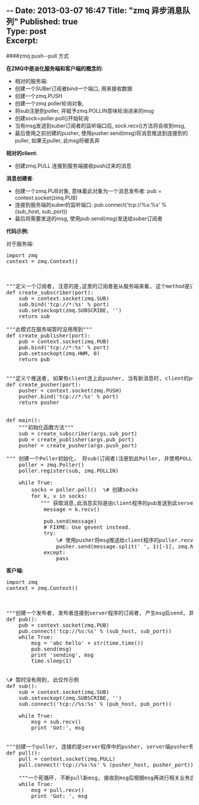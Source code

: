 --
Date: 2013-03-07 16:47
Title: "zmq 异步消息队列"
Published: true  
Type: post  
Excerpt:   
--

####zmq  push--pull 方式

**在ZMQ中是淡化服务端和客户端的概念的**:

* 相对的服务端:
* 创建一个SUBer订阅者bind一个端口, 用来接收数据
* 创建一个zmq.PUSH
* 创建一个zmq poller轮询对象,
* 将sub注册到poller, 并赋予zmq.POLLIN意味轮询进来的msg
* 创建sock=poller.poll()开始轮询
* 当有msg发送到suber订阅者的监听端口后, sock.recv()方法将会收到msg,
* 最后使用之前创建的pusher, 使用pusher.send(msg)将消息推送到连接到的puller, 如果无puller, 此msg将被丢弃


**相对的client**:

* 创建zmq.PULL 连接到服务端接收push过来的消息

**消息创建者**:

* 创建一个zmq.PUB对象, 意味着此对象为一个消息发布者: pub = context.socket(zmq.PUB)
* 连接到服务端的suber的监听端口: pub.connect('tcp://%s:%s' % (sub_host, sub_port))
* 最后将需要发送的msg, 使用pub.send(msg)发送给suber订阅者


**代码示例:**

对于服务端:
<pre>
import zmq
context = zmq.Context()



"""定义一个订阅者, 注意的是,这里的订阅者是从服务端来看, 这个method是订阅者(从这个角度来说服务端也能看成是客户端了), 对应的client创建一个发布者(PUB)时, 使用connect连接的就是此服务端的订阅者."""
def create_subscriber(port):
    sub = context.socket(zmq.SUB)
    sub.bind('tcp://*:%s' % port)
    sub.setsockopt(zmq.SUBSCRIBE, '')
    return sub

"""此模式在服务端暂时没用用到"""
def create_publisher(port):
    pub = context.socket(zmq.PUB)
    pub.bind('tcp://*:%s' % port)
    pub.setsockopt(zmq.HWM, 0)
    return pub


"""定义个推送者, 如果有client连上此pusher, 当有新消息时, client的pull.recv()将会获得msg"""
def create_pusher(port):
    pusher = context.socket(zmq.PUSH)
    pusher.bind('tcp://*:%s' % port)
    return pusher
    
    
def main():
    """初始化函数方法"""
    sub = create_subscriber(args.sub_port)
    pub = create_publisher(args.pub_port)
    pusher = create_pusher(args.push_port)

""" 创建一个Poller初始化， 将sub(订阅者)注册到此Poller, 并使用POLLIN参数, 在后面的    poller.pull()方法中, 将能pull到最新的,从client程序发到sub来的消息, 最后使用pub和pusher将消息send出去"""
    poller = zmq.Poller()
    poller.register(sub, zmq.POLLIN)

    while True:
        socks = poller.poll()  \# 创建socks
        for k, v in socks:
           """ 获取消息,此消息实际是由client程序的pub发送到此server的sub, 然后经由poller.register, 被poller.poll()实例经由recv方法获取"""
            message = k.recv()   
            
            pub.send(message)
            # FIXME: Use gevent instead.
            try:
                \# 使用pusher将msg推送给client程序的puller.recv, 
                pusher.send(message.split(' ', 1)[-1], zmq.NOBLOCK)
            except:
                pass
</pre>

**客户端:**
<pre>
import zmq
context = zmq.Context()



"""创建一个发布者, 发布者连接到server程序的订阅者, 产生msg后send, 其他语言比如cpp, 也是一样连接的是上面server程序的sub, 发送mq"""
def pub():
    pub = context.socket(zmq.PUB)
    pub.connect('tcp://%s:%s' % (sub_host, sub_port))
    while True:
        msg = 'abc hello' + str(time.time())
        pub.send(msg)
        print 'sending', msg
        time.sleep(1)


\# 暂时没有用到, 此仅作示例
def sub():
    sub = context.socket(zmq.SUB)
    sub.setsockopt(zmq.SUBSCRIBE, '')
    sub.connect('tcp://%s:%s' % (pub_host, pub_port))

    while True:
        msg = sub.recv()
        print 'Got:', msg


"""创建一个puller, 连接的是server程序中的pusher, server端pusher有新msg时, 会push到此puller"""
def pull():
    pull = context.socket(zmq.PULL)
    pull.connect('tcp://%s:%s' % (pusher_host, pusher_port))

    """一个死循环, 不断pull新msg, 接收到msg后根据msg再进行相关业务逻辑, 一般msg采用json格式, 能非常方便处理不能语言程序之间, 不同进程之间的通信."""
    while True:
        msg = pull.recv()
        print 'Got: ', msg
</pre>